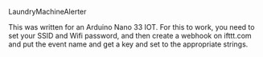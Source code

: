 LaundryMachineAlerter

This was written for an Arduino Nano 33 IOT. For this to work, you need to set your SSID and Wifi password, and then create a webhook on ifttt.com and put the event name and get a key and set to the appropriate strings.